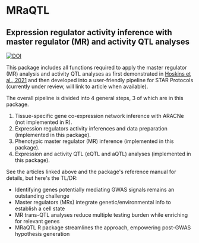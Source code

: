 # MRaQTL
## Expression regulator activity inference with master regulator (MR) and activity QTL analyses
[![DOI](https://zenodo.org/badge/631020275.svg)](https://zenodo.org/badge/latestdoi/631020275)

This package includes all functions required to apply the master regulator (MR) analysis and activity QTL 
analyses as first demonstrated in [Hoskins et al., 2021](https://doi.org/10.1371/journal.pcbi.1009563) and 
then developed into a user-friendly pipeline for STAR Protocols (currently under review, will link to article
when available).

The overall pipeline is divided into 4 general steps, 3 of which are in this package.
1. Tissue-specific gene co-expression network inference with ARACNe (not implemented in R).
2. Expression regulators activity inferences and data preparation (implemented in this package).
3. Phenotypic master regulator (MR) inference (implemented in this package).
4. Expression and activity QTL (eQTL and aQTL) analyses (implemented in this package).
    
See the articles linked above and the package's reference manual for details, but here's the TL/DR:
- Identifying genes potentially mediating GWAS signals remains an outstanding challenge
- Master regulators (MRs) integrate genetic/environmental info to establish a cell state
- MR trans-QTL analyses reduce multiple testing burden while enriching for relevant genes
- MRaQTL R package streamlines the approach, empowering post-GWAS hypothesis generation
